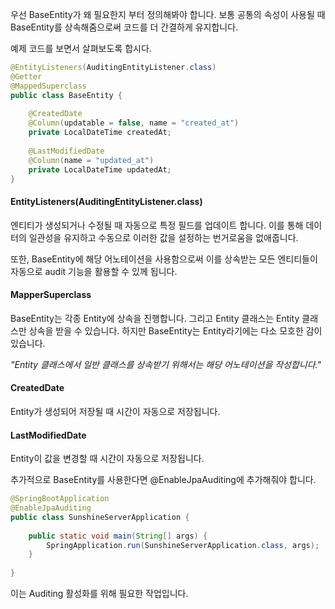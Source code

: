 우선 BaseEntity가 왜 필요한지 부터 정의해봐야 합니다. 
보통 공통의 속성이 사용될 때 BaseEntity를 상속해줌으로써 코드를 더 간결하게 유지합니다. 

예제 코드를 보면서 살펴보도록 합시다. 
```java
@EntityListeners(AuditingEntityListener.class)  
@Getter  
@MappedSuperclass  
public class BaseEntity {  
  
    @CreatedDate  
    @Column(updatable = false, name = "created_at")  
    private LocalDateTime createdAt;  
  
    @LastModifiedDate  
    @Column(name = "updated_at")  
    private LocalDateTime updatedAt;  
}
```

#### EntityListeners(AuditingEntityListener.class)
엔티티가 생성되거나 수정될 때 자동으로 특정 필드를 업데이트 합니다. 이를 통해 데이터의 일관성을 유지하고 수동으로 이러한 값을 설정하는 번거로움을 없애줍니다. 

또한, BaseEntity에 해당 어노테이션을 사용함으로써 이를 상속받는 모든 엔티티들이 자동으로 audit 기능을 활용할 수 있께 됩니다. 

#### MapperSuperclass
BaseEntity는 각종 Entity에 상속을 진행합니다. 그리고 Entity 클래스는 Entity 클래스만 상속을 받을 수 있습니다. 하지만 BaseEntity는 Entity라기에는 다소 모호한 감이 있습니다. 

*"Entity 클래스에서 일반 클래스를 상속받기 위해서는 해당 어노테이션을 작성합니다."*

#### CreatedDate
Entity가 생성되어 저장될 때 시간이 자동으로 저장됩니다. 

#### LastModifiedDate
Entity이 값을 변경할 때 시간이 자동으로 저장됩니다. 

추가적으로 BaseEntity를 사용한다면 @EnableJpaAuditing에 추가해줘야 합니다.
```java
@SpringBootApplication  
@EnableJpaAuditing  
public class SunshineServerApplication {  
  
    public static void main(String[] args) {  
        SpringApplication.run(SunshineServerApplication.class, args);  
    }  
  
}
```

이는 Auditing 활성화를 위해 필요한 작업입니다.